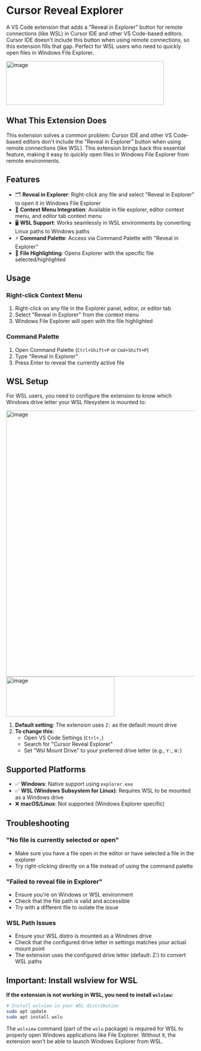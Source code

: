 # Cursor Reveal Explorer

A VS Code extension that adds a "Reveal in Explorer" button for remote connections (like WSL) in Cursor IDE and other VS Code-based editors. Cursor IDE doesn't include this button when using remote connections, so this extension fills that gap. Perfect for WSL users who need to quickly open files in Windows File Explorer.

<img width="421" height="117" alt="image" src="https://github.com/user-attachments/assets/e8a56a16-23b0-44eb-9b25-b51c625fcb4e" />



## What This Extension Does

This extension solves a common problem: Cursor IDE and other VS Code-based editors don't include the "Reveal in Explorer" button when using remote connections (like WSL). This extension brings back this essential feature, making it easy to quickly open files in Windows File Explorer from remote environments.

## Features

- 🗂️ **Reveal in Explorer**: Right-click any file and select "Reveal in Explorer" to open it in Windows File Explorer
- 🎯 **Context Menu Integration**: Available in file explorer, editor context menu, and editor tab context menu
- 🖥️ **WSL Support**: Works seamlessly in WSL environments by converting Linux paths to Windows paths
- ⚡ **Command Palette**: Access via Command Palette with "Reveal in Explorer"
- 📁 **File Highlighting**: Opens Explorer with the specific file selected/highlighted



## Usage

### Right-click Context Menu
1. Right-click on any file in the Explorer panel, editor, or editor tab
2. Select "Reveal in Explorer" from the context menu
3. Windows File Explorer will open with the file highlighted

### Command Palette
1. Open Command Palette (`Ctrl+Shift+P` or `Cmd+Shift+P`)
2. Type "Reveal in Explorer"
3. Press Enter to reveal the currently active file

## WSL Setup


For WSL users, you need to configure the extension to know which Windows drive letter your WSL filesystem is mounted to:


<img width="885" height="709" alt="image" src="https://github.com/user-attachments/assets/fc24548b-ab2f-4f0c-9184-550f3ca7bf09" />
<img width="289" height="106" alt="image" src="https://github.com/user-attachments/assets/653292cd-dba6-46e4-bfa3-1c984a942245" />

1. **Default setting**: The extension uses `Z:` as the default mount drive
2. **To change this**: 
   - Open VS Code Settings (`Ctrl+,`)
   - Search for "Cursor Reveal Explorer"
   - Set "Wsl Mount Drive" to your preferred drive letter (e.g., `Y:`, `W:`)

## Supported Platforms

- ✅ **Windows**: Native support using `explorer.exe`
- ✅ **WSL (Windows Subsystem for Linux)**: Requires WSL to be mounted as a Windows drive
- ❌ **macOS/Linux**: Not supported (Windows Explorer specific)

## Troubleshooting

### "No file is currently selected or open"
- Make sure you have a file open in the editor or have selected a file in the explorer
- Try right-clicking directly on a file instead of using the command palette

### "Failed to reveal file in Explorer"
- Ensure you're on Windows or WSL environment
- Check that the file path is valid and accessible
- Try with a different file to isolate the issue

### WSL Path Issues
- Ensure your WSL distro is mounted as a Windows drive
- Check that the configured drive letter in settings matches your actual mount point
- The extension uses the configured drive letter (default: Z:) to convert WSL paths

## Important: Install wslview for WSL

**If the extension is not working in WSL, you need to install `wslview`:**

```bash
# Install wslview in your WSL distribution
sudo apt update
sudo apt install wslu
```

The `wslview` command (part of the `wslu` package) is required for WSL to properly open Windows applications like File Explorer. Without it, the extension won't be able to launch Windows Explorer from WSL.


